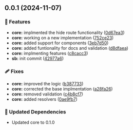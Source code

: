 ## 0.0.1 (2024-11-07)

### 🚀 Features

- **core:** implmented the hide route functionality ([0d67ea3](https://github.com/rhinobase/hono-openapi/commit/0d67ea3))
- **core:** working on a new implementation ([752ce23](https://github.com/rhinobase/hono-openapi/commit/752ce23))
- **core:** added support for components ([3eb7d50](https://github.com/rhinobase/hono-openapi/commit/3eb7d50))
- **core:** added funtionality for docs and validation ([d8dfaea](https://github.com/rhinobase/hono-openapi/commit/d8dfaea))
- **core:** implmenting features ([c8cacc3](https://github.com/rhinobase/hono-openapi/commit/c8cacc3))
- **sb:** init commit ([42977a6](https://github.com/rhinobase/hono-openapi/commit/42977a6))

### 🩹 Fixes

- **core:** improved the logic ([b387733](https://github.com/rhinobase/hono-openapi/commit/b387733))
- **core:** corrected the base implmentation ([a28fa26](https://github.com/rhinobase/hono-openapi/commit/a28fa26))
- **core:** removed validation ([c4b8cf7](https://github.com/rhinobase/hono-openapi/commit/c4b8cf7))
- **core:** added resolvers ([0ae9fb7](https://github.com/rhinobase/hono-openapi/commit/0ae9fb7))

### 🧱 Updated Dependencies

- Updated core to 0.1.0